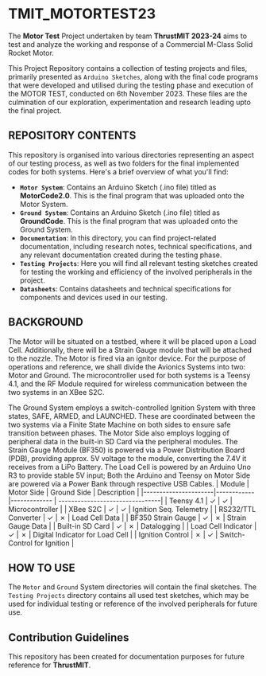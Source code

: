 # TMIT_MOTORTEST23
The **Motor Test** Project undertaken by team **ThrustMIT 2023-24** aims to test and analyze the working and response of a Commercial M-Class Solid Rocket Motor.

This Project Repository contains a collection of testing projects and files, primarily presented as `Arduino Sketches`, along with the final code programs that were developed and utilised during the testing phase and execution of the MOTOR TEST, conducted on 6th November 2023. These files are the culmination of our exploration, experimentation and research leading upto the final project.

## REPOSITORY CONTENTS  

This repository is organised into various directories representing an aspect of our testing process, as well as two folders for the final implemented codes for both systems. Here's a brief overview of what you'll find:
- **`Motor System`**: Contains an Arduino Sketch (.ino file) titled as **MotorCode2.0**. This is the final program that was uploaded onto the Motor System.
- **`Ground System`**: Contains an Arduino Sketch (.ino file) titled as **GroundCode**. This is the final program that was uploaded onto the Ground System.
- **`Documentation`**: In this directory, you can find project-related documentation, including research notes, technical specifications, and any relevant documentation created during the testing phase.
- **`Testing Projects`**: Here you will find all relevant testing sketches created for testing the working and efficiency of the involved peripherals in the project.
- **`Datasheets`**: Contains datasheets and technical specifications for components and devices used in our testing.

## BACKGROUND
The Motor will be situated on a testbed, where it will be placed upon a Load Cell. Additionally, there will be a Strain Gauge module that will be attached to the nozzle. The Motor is fired via an ignitor device. For the purpose of operations and reference, we shall divide the Avionics Systems into two: Motor and Ground. The microcontroller used for both systems is a Teensy 4.1, and the RF Module required for wireless communication between the two systems in an XBee S2C.  

The Ground System employs a switch-controlled Ignition System with three states, SAFE, ARMED, and LAUNCHED. These are coordinated between the two systems via a Finite State Machine on both sides to ensure safe transition between phases. The Motor Side also employs logging of peripheral data in the built-in SD Card via the peripheral modules. The Strain Gauge Module (BF350) is powered via a Power Distribution Board (PDB), providing approx. 5V voltage to the module, converting the 7.4V it receives from a LiPo Battery. The Load Cell is powered by an Arduino Uno R3 to provide stable 5V input; Both the Arduino and Teensy on Motor Side are powered via a Power Bank through respective USB Cables. 
| Module               | Motor Side | Ground Side  | Description                     |
|----------------------|------------|------------- | --------------------------------|
| Teensy 4.1           | ✓          | ✓           | Microcontroller                 |
| XBee S2C             | ✓          | ✓           | Ignition Seq. Telemetry         |
| RS232/TTL Converter  | ✓          | ✗           | Load Cell Data                  |
| BF350 Strain Gauge   | ✓          | ✗           | Strain Gauge Data               |
| Built-in SD Card     | ✓          | ✗           | Datalogging                     |
| Load Cell Indicator  | ✓          | ✗           | Digital Indicator for Load Cell |
| Ignition Control     | ✗          | ✓           | Switch-Control for Ignition     |

## HOW TO USE
The `Motor` and `Ground` System directories will contain the final sketches. The `Testing Projects` directory contains all used test sketches, which may be used for individual testing or reference of the involved peripherals for future use.

## Contribution Guidelines
This repository has been created for documentation purposes for future reference for **ThrustMIT**.
